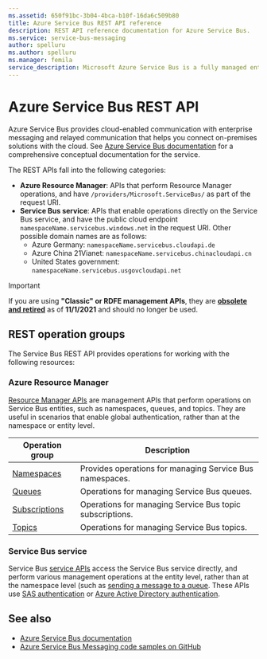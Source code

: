 ```yaml
---
ms.assetid: 650f91bc-3b04-4bca-b10f-16da6c509b80
title: Azure Service Bus REST API reference
description: REST API reference documentation for Azure Service Bus. 
ms.service: service-bus-messaging
author: spelluru
ms.author: spelluru
ms.manager: femila
service_description: Microsoft Azure Service Bus is a fully managed enterprise integration message broker. Service Bus can decouple applications and services. Service Bus offers a reliable and secure platform for asynchronous transfer of data and state.
---
```


# Azure Service Bus REST API

Azure Service Bus provides cloud-enabled communication with enterprise messaging and relayed communication that helps you connect on-premises solutions with the cloud. See [Azure Service Bus documentation](https://docs.microsoft.com/azure/service-bus-messaging/) for a comprehensive conceptual documentation for the service. 

The REST APIs fall into the following categories:

- **Azure Resource Manager**: APIs that perform Resource Manager operations, and have `/providers/Microsoft.ServiceBus/` as part of the request URI. 
- **Service Bus service**: APIs that enable operations directly on the Service Bus service, and have the public cloud endpoint `namespaceName.servicebus.windows.net` in the request URI. Other possible domain names are as follows:
   - Azure Germany: `namespaceName.servicebus.cloudapi.de`
   - Azure China 21Vianet: `namespaceName.servicebus.chinacloudapi.cn`
   - United States government: `namespaceName.servicebus.usgovcloudapi.net`

> [!IMPORTANT]
> If you are using **"Classic" or RDFE management APIs**, they are [**obsolete and retired**](https://docs.microsoft.com/azure/service-bus-messaging/deprecate-service-bus-management) as of **11/1/2021** and should no longer be used.


## REST operation groups
The Service Bus REST API provides operations for working with the following resources:

### Azure Resource Manager

[Resource Manager APIs](/rest/api/servicebus/namespaces) are management APIs that perform operations on Service Bus entities, such as namespaces, queues, and topics. They are useful in scenarios that enable global authentication, rather than at the namespace or entity level.

| Operation group               | Description                                                                             |
|-------------------------------|-----------------------------------------------------------------------------------------|
| [Namespaces](xref:management.azure.com.servicebus.stable.namespaces)          | Provides operations for managing Service Bus namespaces. |
| [Queues](xref:management.azure.com.servicebus.stable.queues)  | Operations for managing Service Bus queues. |
| [Subscriptions](xref:management.azure.com.servicebus.stable.subscriptions)  | Operations for managing Service Bus topic subscriptions. |
| [Topics](xref:management.azure.com.servicebus.stable.topics)  | Operations for managing Service Bus topics. |

### Service Bus service

Service Bus [service APIs](/rest/api/servicebus/service-bus-runtime-rest) access the Service Bus service directly, and perform various management operations at the entity level, rather than at the namespace level (such as [sending a message to a queue](/rest/api/servicebus/send-message-to-queue). These APIs use [SAS authentication](https://docs.microsoft.com/azure/service-bus-messaging/service-bus-sas) or [Azure Active Directory authentication](https://docs.microsoft.com/azure/service-bus-messaging/authenticate-application).  

## See also

- [Azure Service Bus documentation](https://docs.microsoft.com/azure/service-bus)
- [Azure Service Bus Messaging code samples on GitHub](https://github.com/Azure-Samples/azure-servicebus-messaging-samples)
